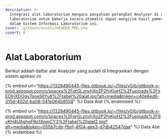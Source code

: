 ```yaml
---
description: >-
  Integrasi alat laboratorium mengacu penyatuan perangkat Analyzer di dalam
  laboratorium untuk bekerja secara otomatis dapat mengirim hasil pemeriksaan ke
  dalam Sistem Informasi Laboratorium ini.
cover: .gitbook/assets/HEADER_PNG.png
coverY: 0
---
```


# Alat Laboratorium

Berikut adalah daftar alat Analyzer yang sudah di Integrasikan dengan sistem aplikasi ini

{% embed url="https://1328490445-files.gitbook.io/~/files/v0/b/gitbook-x-prod.appspot.com/o/spaces%2FqrGLznvhXo2P2fyKjoH2%2Fuploads%2FsEOlnXDOgy7pneSIlYu8%2Ftabel%20alat.jpg?alt=media&token=c40e6ed6-315d-402d-ba08-541e064b8558" %}
Data Alat
{% endembed %}

{% embed url="https://1328490445-files.gitbook.io/~/files/v0/b/gitbook-x-prod.appspot.com/o/spaces%2FqrGLznvhXo2P2fyKjoH2%2Fuploads%2F9vKH4UAghqFRo1XpmCY3%2Ftabel%20alat2.jpg?alt=media&token=055b7cde-f6ef-4f04-aee3-d7db42547dae" %}
Data Alat
{% endembed %}
